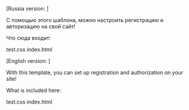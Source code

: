 [Russia version: ]

С помощью этого шаблона, можно настроить регистрацию и авторизацию на свой сайт!

Что сюда входит:

test.css
index.html

[English version: ]

With this template, you can set up registration and authorization on your site!

What is included here:

test.css
index.html
